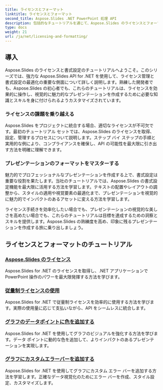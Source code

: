 ```yaml
---
title: ライセンスとフォーマット
linktitle: ライセンスとフォーマット
second_title: Aspose.Slides .NET PowerPoint 処理 API
description: 包括的なチュートリアルを通じて、Aspose.Slides のライセンスとフォーマットに関する理解を深めます。ライセンスを効率的に管理し、プレゼンテーションの完璧なフォーマットを実現する方法を学びます。
type: docs
weight: 21
url: /ja/net/licensing-and-formatting/
---
```


## 導入

Aspose.Slides のライセンスと書式設定のチュートリアルへようこそ。このシリーズでは、強力な Aspose.Slides API for .NET を使用して、ライセンス管理と書式設定の最適化の重要な側面について詳しく説明します。熟練した開発者でも、Aspose.Slides の初心者でも、これらのチュートリアルは、ライセンスを効果的に操作し、視覚的に魅力的なプレゼンテーションを作成するために必要な知識とスキルを身に付けられるようカスタマイズされています。

### ライセンスの課題を乗り越える

Aspose.Slides をプロジェクトに統合する場合、適切なライセンスが不可欠です。最初のチュートリアル セットでは、Aspose.Slides のライセンスを取得、設定、管理するプロセスについて説明します。ステップ バイ ステップの手順と実用的な例により、コンプライアンスを確保し、API の可能性を最大限に引き出す方法を明確に理解できます。

### プレゼンテーションのフォーマットをマスターする

魅力的でプロフェッショナルなプレゼンテーションを作成する上で、書式設定は重要な役割を果たします。当社のチュートリアルでは、Aspose.Slides の書式設定機能を最大限に活用する方法を学習します。テキストの配置やレイアウトの調整から、スタイルの適用や視覚要素の最適化まで、プレゼンテーションを視覚的に魅力的でインパクトのあるアセットに変える方法を学習します。

ライセンス手続きを効率化したい場合でも、プレゼンテーションの視覚的な美しさを高めたい場合でも、これらのチュートリアルは目標を達成するための洞察とスキルを提供します。Aspose.Slides の熟練度を高め、印象に残るプレゼンテーションを作成する旅に乗り出しましょう。

## ライセンスとフォーマットのチュートリアル
### [Aspose.Slides のライセンス](./licensing-and-formatting/)
Aspose.Slides for .NET のライセンスを取得し、.NET アプリケーションで PowerPoint 操作のパワーを最大限発揮する方法を学びます。
### [従量制ライセンスの使用](./metered-licensing/)
Aspose.Slides for .NET で従量制ライセンスを効率的に使用する方法を学びます。実際の使用量に応じて支払いながら、API をシームレスに統合します。
### [グラフのデータポイントに色を追加する](./add-color-to-data-points/)
Aspose.Slides for .NET を使用してグラフのビジュアルを強化する方法を学びます。データ ポイントに動的な色を追加して、よりインパクトのあるプレゼンテーションを実現します。
### [グラフにカスタムエラーバーを追加する](./add-custom-error/)
Aspose.Slides for .NET を使用してグラフにカスタム エラー バーを追加する方法を学習します。正確なデータ視覚化のためにエラー バーを作成、スタイル設定、カスタマイズします。